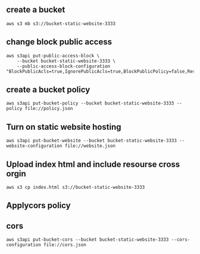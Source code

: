 ## create a bucket

```
aws s3 mb s3://bucket-static-website-3333
```

## change block public access

```
aws s3api put-public-access-block \
    --bucket bucket-static-website-3333 \
    --public-access-block-configuration "BlockPublicAcls=true,IgnorePublicAcls=true,BlockPublicPolicy=false,RestrictPublicBuckets=false"
```

## create a bucket policy

```
aws s3api put-bucket-policy --bucket bucket-static-website-3333 --policy file://policy.json
```

## Turn on static website hosting

```
aws s3api put-bucket-website --bucket bucket-static-website-3333 --website-configuration file://website.json
```

## Upload index html and include resourse cross orgin

```
aws s3 cp index.html s3://bucket-static-website-3333
```

## Applycors policy

## cors

```
aws s3api put-bucket-cors --bucket bucket-static-website-3333 --cors-configuration file://cors.json
```
